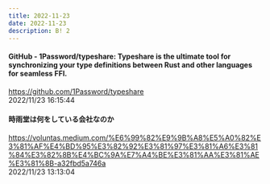 ```yaml
---
title: 2022-11-23
date: 2022-11-23
description: B! 2
---
```


#### GitHub - 1Password/typeshare: Typeshare is the ultimate tool for synchronizing your type definitions between Rust and other languages for seamless FFI.
https://github.com/1Password/typeshare<br>
2022/11/23 16:15:44<br>


#### 時雨堂は何をしている会社なのか
https://voluntas.medium.com/%E6%99%82%E9%9B%A8%E5%A0%82%E3%81%AF%E4%BD%95%E3%82%92%E3%81%97%E3%81%A6%E3%81%84%E3%82%8B%E4%BC%9A%E7%A4%BE%E3%81%AA%E3%81%AE%E3%81%8B-a32fbd5a746a<br>
2022/11/23 13:13:04<br>


